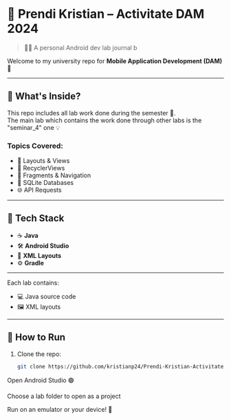 # 📱 Prendi Kristian – Activitate DAM 2024

> 🧑‍🎓 A personal Android dev lab journal b

Welcome to my university repo for **Mobile Application Development (DAM)** 🚀

---

## 📘 What's Inside?

This repo includes all lab work done during the semester 📆.  
The main lab which contains the work done through other labs is the "seminar_4" one 💡

### Topics Covered:
- 🧱 Layouts & Views
- 🔁 RecyclerViews
- 🧭 Fragments & Navigation
- 💾 SQLite Databases
- 🌐 API Requests

---

## 🧰 Tech Stack

- ☕ **Java**
- 🛠️ **Android Studio**
- 🧾 **XML Layouts**
- ⚙️ **Gradle**

---


Each lab contains:
- 💻 Java source code
- 🖼️ XML layouts


---

## 🚀 How to Run

1. Clone the repo:
   ```bash
   git clone https://github.com/kristianp24/Prendi-Kristian-ActivitateDAM2024.git
Open Android Studio 🟢

Choose a lab folder to open as a project

Run on an emulator or your device! 📲


